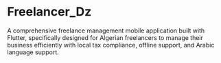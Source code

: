 # Freelancer_Dz
A comprehensive freelance management mobile application built with Flutter, specifically designed for Algerian freelancers to manage their business efficiently with local tax compliance, offline support, and Arabic language support.
